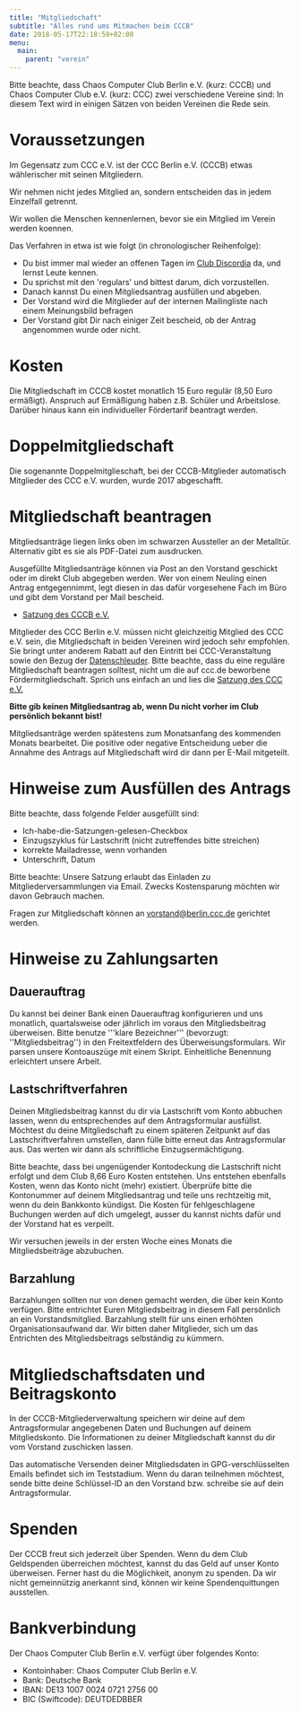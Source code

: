 ```yaml
---
title: "Mitgliedschaft"
subtitle: "Alles rund ums Mitmachen beim CCCB"
date: 2018-05-17T22:18:59+02:00
menu:
  main:
    parent: "verein"
---
```


Bitte beachte, dass Chaos Computer Club Berlin e.V. (kurz: CCCB) und Chaos Computer Club e.V. (kurz: CCC) zwei verschiedene Vereine sind: In diesem Text wird in einigen Sätzen von beiden Vereinen die Rede sein.

# Voraussetzungen 

Im Gegensatz zum CCC e.V. ist der CCC Berlin e.V. (CCCB) etwas wählerischer mit seinen Mitgliedern.

Wir nehmen nicht jedes Mitglied an, sondern entscheiden das in jedem Einzelfall getrennt.

Wir wollen die Menschen kennenlernen, bevor sie ein Mitglied im Verein werden koennen.  

Das Verfahren in etwa ist wie folgt (in chronologischer Reihenfolge):

  * Du bist immer mal wieder an offenen Tagen im [Club Discordia](/page/clubdiscordia/) da, und lernst Leute kennen.
  * Du sprichst mit den 'regulars' und bittest darum, dich vorzustellen.
  * Danach kannst Du einen Mitgliedsantrag ausfüllen und abgeben.
  * Der Vorstand wird die Mitglieder auf der internen Mailingliste nach einem Meinungsbild befragen
  * Der Vorstand gibt Dir nach einiger Zeit bescheid, ob der Antrag angenommen wurde oder nicht.

# Kosten 

Die Mitgliedschaft im CCCB kostet monatlich 15 Euro regulär (8,50 Euro ermäßigt). Anspruch auf Ermäßigung haben z.B. Schüler und Arbeitslose. Darüber hinaus kann ein individueller Fördertarif beantragt werden.

# Doppelmitgliedschaft

Die sogenannte Doppelmitglieschaft, bei der CCCB-Mitglieder automatisch Mitglieder des CCC e.V. wurden, wurde 2017 abgeschafft.
 
# Mitgliedschaft beantragen 

Mitgliedsanträge liegen links oben im schwarzen Aussteller an der Metalltür. Alternativ gibt es sie als PDF-Datei zum ausdrucken.

Ausgefüllte Mitgliedsanträge können via Post an den Vorstand geschickt oder im direkt Club abgegeben werden. Wer von einem Neuling einen Antrag entgegennimmt, legt diesen in das dafür vorgesehene Fach im Büro und gibt dem Vorstand per Mail bescheid. 

  * [Satzung des CCCB e.V.](/page/satzung/)

Mitglieder des CCC Berlin e.V. müssen nicht gleichzeitig Mitglied des CCC e.V. sein, die Mitgliedschaft in beiden Vereinen wird jedoch sehr empfohlen. Sie bringt unter anderem Rabatt auf den Eintritt bei CCC-Veranstaltung sowie den Bezug der [Datenschleuder](https://ds.ccc.de). Bitte beachte, dass du eine reguläre Mitgliedschaft beantragen solltest, nicht um die auf ccc.de beworbene Fördermitgliedschaft. Sprich uns einfach an und lies die [Satzung des CCC e.V.](https://www.ccc.de/club/statutes?language=de)

**Bitte gib keinen Mitgliedsantrag ab, wenn Du nicht vorher im Club persönlich bekannt bist!**

Mitgliedsanträge werden spätestens zum Monatsanfang des kommenden Monats bearbeitet. Die positive oder negative Entscheidung ueber die Annahme des Antrags auf Mitgliedschaft wird dir dann per E-Mail mitgeteilt.

# Hinweise zum Ausfüllen des Antrags 

Bitte beachte, dass folgende Felder ausgefüllt sind:

* Ich-habe-die-Satzungen-gelesen-Checkbox
* Einzugszyklus für Lastschrift (nicht zutreffendes bitte streichen)
* korrekte Mailadresse, wenn vorhanden
* Unterschrift, Datum

Bitte beachte: Unsere Satzung erlaubt das Einladen zu Mitgliederversammlungen via Email. Zwecks Kostensparung möchten wir davon Gebrauch machen.

Fragen zur Mitgliedschaft können an <vorstand@berlin.ccc.de> gerichtet werden.

# Hinweise zu Zahlungsarten

## Dauerauftrag

Du kannst bei deiner Bank einen Dauerauftrag konfigurieren und uns monatlich, quartalsweise oder jährlich im voraus den Mitgliedsbeitrag überweisen. Bitte benutze '''klare Bezeichner''' (bevorzugt: ''Mitgliedsbeitrag'') in den Freitextfeldern des Überweisungsformulars. Wir parsen unsere Kontoauszüge mit einem Skript. Einheitliche Benennung erleichtert unsere Arbeit.

## Lastschriftverfahren

Deinen Mitgliedsbeitrag kannst du dir via Lastschrift vom Konto abbuchen lassen, wenn du entsprechendes auf dem Antragsformular ausfüllst. Möchtest du deine Mitgliedschaft zu einem späteren Zeitpunkt auf das Lastschriftverfahren umstellen, dann fülle bitte erneut das Antragsformular aus. Das werten wir dann als schriftliche Einzugsermächtigung.

Bitte beachte, dass bei ungenügender Kontodeckung die Lastschrift nicht erfolgt und dem Club 8,66 Euro Kosten entstehen. Uns entstehen ebenfalls Kosten, wenn das Konto nicht (mehr) existiert. Überprüfe bitte die Kontonummer auf deinem Mitgliedsantrag und teile uns rechtzeitig mit, wenn du dein Bankkonto kündigst. Die Kosten für fehlgeschlagene Buchungen werden auf dich umgelegt, ausser du kannst nichts dafür und der Vorstand hat es verpeilt.

Wir versuchen jeweils in der ersten Woche eines Monats die Mitgliedsbeiträge abzubuchen.

## Barzahlung

Barzahlungen sollten nur von denen gemacht werden, die über kein Konto verfügen. Bitte entrichtet Euren Mitgliedsbeitrag in diesem Fall persönlich an ein Vorstandsmitglied. Barzahlung stellt für uns einen erhöhten Organisationsaufwand dar. Wir bitten daher Mitglieder, sich um das Entrichten des Mitgliedsbeitrags selbständig zu kümmern.

# Mitgliedschaftsdaten und Beitragskonto

In der CCCB-Mitgliederverwaltung speichern wir deine auf dem Antragsformular angegebenen Daten und Buchungen auf deinem Mitgliedskonto. Die Informationen zu deiner Mitgliedschaft kannst du dir vom Vorstand zuschicken lassen.

Das automatische Versenden deiner Mitgliedsdaten in GPG-verschlüsselten Emails befindet sich im Teststadium. Wenn du daran teilnehmen möchtest, sende bitte deine Schlüssel-ID an den Vorstand bzw. schreibe sie auf dein Antragsformular.

# Spenden

Der CCCB freut sich jederzeit über Spenden. Wenn du dem Club Geldspenden überreichen möchtest, kannst du das Geld auf unser Konto überweisen. Ferner hast du die Möglichkeit, anonym zu spenden. Da wir nicht gemeinnützig anerkannt sind, können wir keine Spendenquittungen ausstellen.

# Bankverbindung

Der Chaos Computer Club Berlin e.V. verfügt über folgendes Konto:

* Kontoinhaber: Chaos Computer Club Berlin e.V.
* Bank: Deutsche Bank
* IBAN: DE13 1007 0024 0721 2756 00
* BIC (Swiftcode): DEUTDEDBBER

